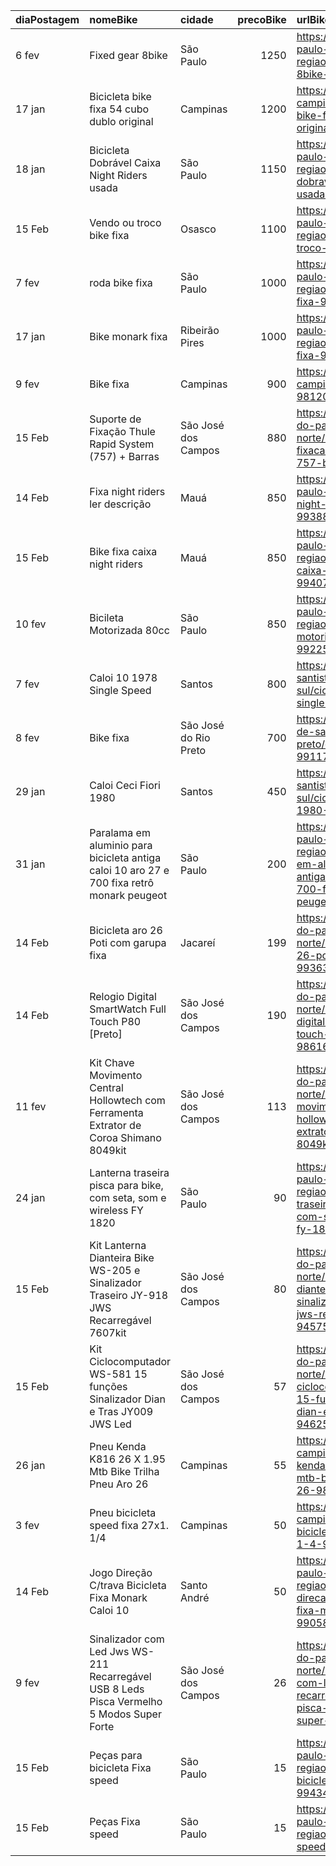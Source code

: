 | diaPostagem   | nomeBike                                                                                   | cidade                |   precoBike | urlBike                                                                                                                                                            |
|:--------------|:-------------------------------------------------------------------------------------------|:----------------------|------------:|:-------------------------------------------------------------------------------------------------------------------------------------------------------------------|
| 6 fev         | Fixed gear 8bike                                                                           | São Paulo             |        1250 | https://sp.olx.com.br/sao-paulo-e-regiao/ciclismo/fixed-gear-8bike-990321852                                                                                       |
| 17 jan        | Bicicleta bike fixa 54 cubo dublo original                                                 | Campinas              |        1200 | https://sp.olx.com.br/grande-campinas/ciclismo/bicicleta-bike-fixa-54-cubo-dublo-original-981036382                                                                |
| 18 jan        | Bicicleta Dobrável Caixa Night Riders usada                                                | São Paulo             |        1150 | https://sp.olx.com.br/sao-paulo-e-regiao/ciclismo/bicicleta-dobravel-caixa-night-riders-usada-981565577                                                            |
| 15 Feb        | Vendo ou troco bike fixa                                                                   | Osasco                |        1100 | https://sp.olx.com.br/sao-paulo-e-regiao/ciclismo/vendo-ou-troco-bike-fixa-994008696                                                                               |
| 7 fev         | roda bike fixa                                                                             | São Paulo             |        1000 | https://sp.olx.com.br/sao-paulo-e-regiao/ciclismo/roda-bike-fixa-990665035                                                                                         |
| 17 jan        | Bike monark fixa                                                                           | Ribeirão Pires        |        1000 | https://sp.olx.com.br/sao-paulo-e-regiao/ciclismo/bike-monark-fixa-981266110                                                                                       |
| 9 fev         | Bike fixa                                                                                  | Campinas              |         900 | https://sp.olx.com.br/grande-campinas/ciclismo/bike-fixa-981200398                                                                                                 |
| 15 Feb        | Suporte de Fixação Thule Rapid System (757) + Barras                                       | São José dos Campos   |         880 | https://sp.olx.com.br/vale-do-paraiba-e-litoral-norte/ciclismo/suporte-de-fixacao-thule-rapid-system-757-barras-976648722                                          |
| 14 Feb        | Fixa night riders ler descrição                                                            | Mauá                  |         850 | https://sp.olx.com.br/sao-paulo-e-regiao/ciclismo/fixa-night-riders-ler-descricao-993884575                                                                        |
| 15 Feb        | Bike fixa caixa night riders                                                               | Mauá                  |         850 | https://sp.olx.com.br/sao-paulo-e-regiao/ciclismo/bike-fixa-caixa-night-riders-994073074                                                                           |
| 10 fev        | Bicileta Motorizada 80cc                                                                   | São Paulo             |         850 | https://sp.olx.com.br/sao-paulo-e-regiao/ciclismo/bicileta-motorizada-80cc-992250603                                                                               |
| 7 fev         | Caloi 10 1978 Single Speed                                                                 | Santos                |         800 | https://sp.olx.com.br/baixada-santista-e-litoral-sul/ciclismo/caloi-10-1978-single-speed-990582492                                                                 |
| 8 fev         | Bike fixa                                                                                  | São José do Rio Preto |         700 | https://sp.olx.com.br/regiao-de-sao-jose-do-rio-preto/ciclismo/bike-fixa-991172406                                                                                 |
| 29 jan        | Caloi Ceci Fiori 1980                                                                      | Santos                |         450 | https://sp.olx.com.br/baixada-santista-e-litoral-sul/ciclismo/caloi-ceci-fiori-1980-986703178                                                                      |
| 31 jan        | Paralama em aluminio para bicicleta antiga caloi 10 aro 27 e 700 fixa retrô monark peugeot | São Paulo             |         200 | https://sp.olx.com.br/sao-paulo-e-regiao/ciclismo/paralama-em-aluminio-para-bicicleta-antiga-caloi-10-aro-27-e-700-fixa-retro-monark-peugeot-987287035             |
| 14 Feb        | Bicicleta aro 26 Poti com garupa fixa                                                      | Jacareí               |         199 | https://sp.olx.com.br/vale-do-paraiba-e-litoral-norte/ciclismo/bicicleta-aro-26-poti-com-garupa-fixa-993638570                                                     |
| 14 Feb        | Relogio Digital SmartWatch Full Touch P80 [Preto]                                          | São José dos Campos   |         190 | https://sp.olx.com.br/vale-do-paraiba-e-litoral-norte/ciclismo/relogio-digital-smartwatch-full-touch-p80-preto-986167694                                           |
| 11 fev        | Kit Chave Movimento Central Hollowtech com Ferramenta Extrator de Coroa Shimano 8049kit    | São José dos Campos   |         113 | https://sp.olx.com.br/vale-do-paraiba-e-litoral-norte/ciclismo/kit-chave-movimento-central-hollowtech-com-ferramenta-extrator-de-coroa-shimano-8049kit-935252961   |
| 24 jan        | Lanterna traseira pisca para bike, com seta, som e wireless FY 1820                        | São Paulo             |          90 | https://sp.olx.com.br/sao-paulo-e-regiao/ciclismo/lanterna-traseira-pisca-para-bike-com-seta-som-e-wireless-fy-1820-984275466                                      |
| 15 Feb        | Kit Lanterna Dianteira Bike WS-205 e Sinalizador Traseiro JY-918 JWS Recarregável 7607kit  | São José dos Campos   |          80 | https://sp.olx.com.br/vale-do-paraiba-e-litoral-norte/ciclismo/kit-lanterna-dianteira-bike-ws-205-e-sinalizador-traseiro-jy-918-jws-recarregavel-7607kit-945752121 |
| 15 Feb        | Kit Ciclocomputador WS-581 15 funções Sinalizador Dian e Tras JY009 JWS Led                | São José dos Campos   |          57 | https://sp.olx.com.br/vale-do-paraiba-e-litoral-norte/ciclismo/kit-ciclocomputador-ws-581-15-funcoes-sinalizador-dian-e-tras-jy009-jws-led-946254372               |
| 26 jan        | Pneu Kenda K816 26 X 1.95 Mtb Bike Trilha Pneu Aro 26                                      | Campinas              |          55 | https://sp.olx.com.br/grande-campinas/ciclismo/pneu-kenda-k816-26-x-1-95-mtb-bike-trilha-pneu-aro-26-985309991                                                     |
| 3 fev         | Pneu bicicleta speed fixa 27x1. 1/4                                                        | Campinas              |          50 | https://sp.olx.com.br/grande-campinas/ciclismo/pneu-bicicleta-speed-fixa-27x1-1-4-989130269                                                                        |
| 14 Feb        | Jogo Direção C/trava Bicicleta Fixa Monark Caloi 10                                        | Santo André           |          50 | https://sp.olx.com.br/sao-paulo-e-regiao/ciclismo/jogo-direcao-c-trava-bicicleta-fixa-monark-caloi-10-990582769                                                    |
| 9 fev         | Sinalizador com Led Jws WS-211 Recarregável USB 8 Leds Pisca Vermelho 5 Modos Super Forte  | São José dos Campos   |          26 | https://sp.olx.com.br/vale-do-paraiba-e-litoral-norte/ciclismo/sinalizador-com-led-jws-ws-211-recarregavel-usb-8-leds-pisca-vermelho-5-modos-super-forte-937280899 |
| 15 Feb        | Peças para bicicleta Fixa speed                                                            | São Paulo             |          15 | https://sp.olx.com.br/sao-paulo-e-regiao/ciclismo/pecas-para-bicicleta-fixa-speed-994347786                                                                        |
| 15 Feb        | Peças Fixa speed                                                                           | São Paulo             |          15 | https://sp.olx.com.br/sao-paulo-e-regiao/ciclismo/pecas-fixa-speed-994333801                                                                                       |